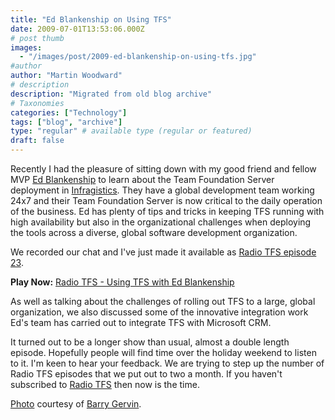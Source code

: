 ```yaml
---
title: "Ed Blankenship on Using TFS"
date: 2009-07-01T13:53:06.000Z
# post thumb
images:
  - "/images/post/2009-ed-blankenship-on-using-tfs.jpg"
#author
author: "Martin Woodward"
# description
description: "Migrated from old blog archive"
# Taxonomies
categories: ["Technology"]
tags: ["blog", "archive"]
type: "regular" # available type (regular or featured)
draft: false
---
```


[](http://www.flickr.com/photos/bgervin/3320077849/in/set-72157614557110879/) Recently I had the pleasure of sitting down with my good friend and fellow MVP [Ed Blankenship](http://www.edsquared.com/) to learn about the Team Foundation Server deployment in [Infragistics](http://www.infragistics.com/). They have a global development team working 24x7 and their Team Foundation Server is now critical to the daily operation of the business.  Ed has plenty of tips and tricks in keeping TFS running with high availability but also in the organizational challenges when deploying the tools across a diverse, global software development organization.  

We recorded our chat and I've just made it available as [Radio TFS episode 23](http://www.radiotfs.com/2009/07/01/UsingTFSWithEdBlankenship.aspx). 

**Play Now:** [Radio TFS - Using TFS with Ed Blankenship](http://www.podtrac.com/pts/redirect.mp3/listen.radiotfs.com/radiotfs_023.mp3)

As well as talking about the challenges of rolling out TFS to a large, global organization, we also discussed some of the innovative integration work Ed's team has carried out to integrate TFS with Microsoft CRM.    

It turned out to be a longer show than usual, almost a double length episode.  Hopefully people will find time over the holiday weekend to listen to it.  I'm keen to hear your feedback. We are trying to step up the number of Radio TFS episodes that we put out to two a month.  If you haven't subscribed to [Radio TFS](http://www.radiotfs.com) then now is the time.  

[Photo](http://www.flickr.com/photos/bgervin/3320077849/in/set-72157614557110879/) courtesy of [Barry Gervin](http://blogs.objectsharp.com/cs/blogs/Barry/).